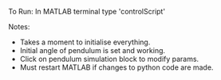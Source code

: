 To Run: In MATLAB terminal type 'controlScript'

Notes:
  * Takes a moment to initialise everything.
  * Initial angle of pendulum is set and working.
  * Click on pendulum simulation block to modify params. 
  * Must restart MATLAB if changes to python code are made. 
